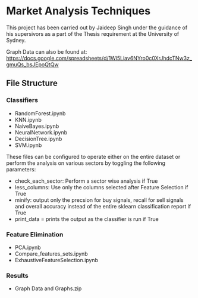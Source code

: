 # Market Analysis Techniques

This project has been carried out by Jaideep Singh under the guidance of his supersivors as a part of the Thesis requirement at the University of Sydney.

Graph Data can also be found at: https://docs.google.com/spreadsheets/d/1Wl5Liav6NYro0c0XrJhdcTNw3z_gmuQs_bsJEpoQtQw


## File Structure

### Classifiers

* RandomForest.ipynb
* KNN.ipynb	
* NaiveBayes.ipynb	
* NeuralNetwork.ipynb	
* DecisionTree.ipynb
* SVM.ipynb	

These files can be configured to operate either on the entire dataset or perform the analysis on various sectors by toggling the following parameters:

* check_each_sector: Perform a sector wise analysis if True
* less_columns: Use only the columns selected after Feature Selection if True
* minify: output only the precsion for buy signals, recall for sell signals and overall accuracy instead of the entire sklearn classification report if True
* print_data = prints the output as the classifier is run if True

### Feature Elimination 
* PCA.ipynb
* Compare_features_sets.ipynb	
* ExhaustiveFeatureSelection.ipynb	

### Results
* Graph Data and Graphs.zip	




